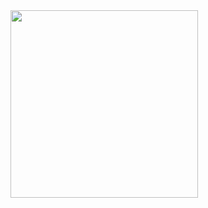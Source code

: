 <img src="https://drive.google.com/file/d/1vshPUqDoKG4A4bh-aEHRBGiu7BPEyU5N/view?usp=sharing" width="300" height="300" />
